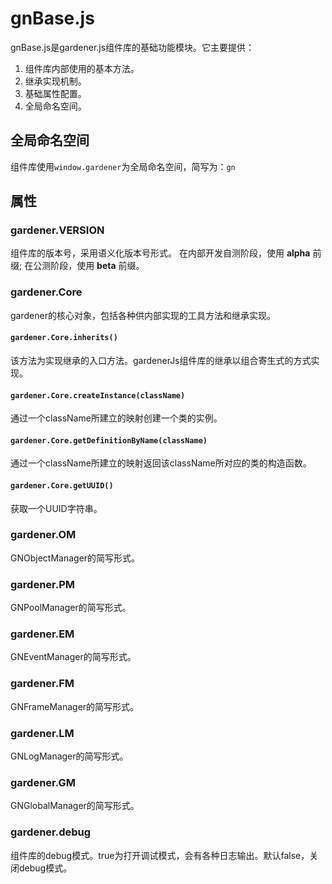 # gnBase.js

gnBase.js是gardener.js组件库的基础功能模块。它主要提供：

1. 组件库内部使用的基本方法。
2. 继承实现机制。
3. 基础属性配置。
4. 全局命名空间。

## 全局命名空间
组件库使用`window.gardener`为全局命名空间，简写为：`gn`

## 属性

### gardener.VERSION

组件库的版本号，采用语义化版本号形式。
在内部开发自测阶段，使用 **alpha** 前缀;
在公测阶段，使用 **beta** 前缀。

### gardener.Core

gardener的核心对象，包括各种供内部实现的工具方法和继承实现。

#### `gardener.Core.inherits()`
    
该方法为实现继承的入口方法。gardenerJs组件库的继承以组合寄生式的方式实现。

#### `gardener.Core.createInstance(className)`

通过一个className所建立的映射创建一个类的实例。

#### `gardener.Core.getDefinitionByName(className)`

通过一个className所建立的映射返回该className所对应的类的构造函数。

#### `gardener.Core.getUUID()`

获取一个UUID字符串。

### gardener.OM

GNObjectManager的简写形式。

### gardener.PM

GNPoolManager的简写形式。

### gardener.EM

GNEventManager的简写形式。

### gardener.FM

GNFrameManager的简写形式。

### gardener.LM

GNLogManager的简写形式。

### gardener.GM

GNGlobalManager的简写形式。

### gardener.debug

组件库的debug模式。true为打开调试模式，会有各种日志输出。默认false，关闭debug模式。
